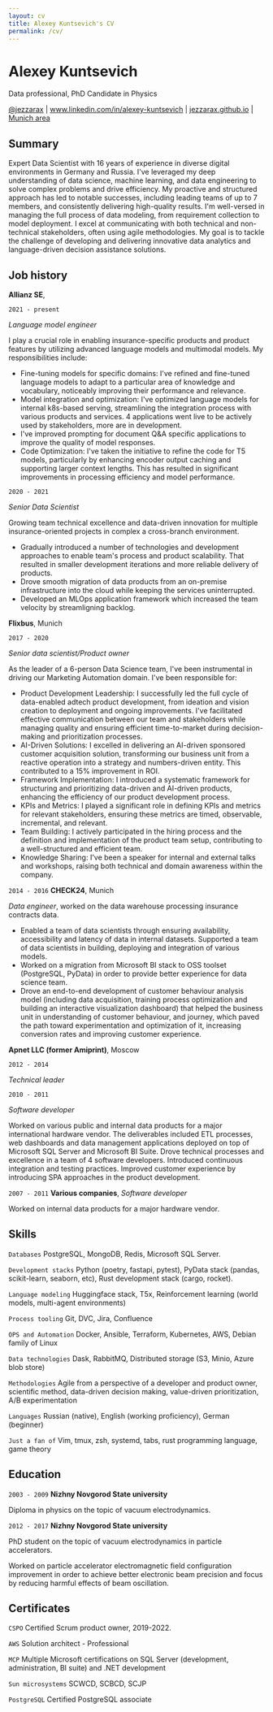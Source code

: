 ```yaml
---
layout: cv
title: Alexey Kuntsevich's CV
permalink: /cv/
---
```


# Alexey Kuntsevich
Data professional, PhD Candidate in Physics

<div id="webaddress">
<a href="https://twitter.com/jezzarax">@jezzarax</a>
| <a href="https://www.linkedin.com/in/alexey-kuntsevich">www.linkedin.com/in/alexey-kuntsevich</a>
| <a href="/blog/">jezzarax.github.io</a>
| <a href="https://goo.gl/maps/jxpZWvSq8uHwnLBC7">Munich area</a>
</div>


## Summary

Expert Data Scientist with 16 years of experience in diverse digital environments in Germany and Russia. I've leveraged my deep understanding of data science, machine learning, and data engineering to solve complex problems and drive efficiency. My proactive and structured approach has led to notable successes, including leading teams of up to 7 members, and consistently delivering high-quality results. I'm well-versed in managing the full process of data modeling, from requirement collection to model deployment. I excel at communicating with both technical and non-technical stakeholders, often using agile methodologies. My goal is to tackle the challenge of developing and delivering innovative data analytics and language-driven decision assistance solutions.


## Job history

__Allianz SE__, 

`2021 - present`

*Language model engineer*

I play a crucial role in enabling insurance-specific products and product features by utilizing advanced language models and multimodal models. My responsibilities include:

* Fine-tuning models for specific domains: I've refined and fine-tuned language models to adapt to a particular area of knowledge and vocabulary, noticeably improving their performance and relevance.
* Model integration and optimization: I've optimized language models for internal k8s-based serving, streamlining the integration process with various products and services. 4 applications went live to be actively used by stakeholders, more are in development.
* I've improved prompting for document Q&A specific applications to improve the quality of model responses.
* Code Optimization: I've taken the initiative to refine the code for T5 models, particularly by enhancing encoder output caching and supporting larger context lengths. This has resulted in significant improvements in processing efficiency and model performance.

`2020 - 2021`

*Senior Data Scientist*

Growing team technical excellence and data-driven innovation for multiple insurance-oriented projects in complex a cross-branch environment.

* Gradually introduced a number of technologies and development approaches to enable team's process and product scalability. That resulted in smaller development iterations and more reliable delivery of products.
* Drove smooth migration of data products from an on-premise infrastructure into the cloud while keeping the services uninterrupted.
* Developed an MLOps application framework which increased the team velocity by streamligning backlog.


__Flixbus__, Munich

`2017 - 2020`

*Senior data scientist/Product owner*

As the leader of a 6-person Data Science team, I've been instrumental in driving our Marketing Automation domain. I've been responsible for:

* Product Development Leadership: I successfully led the full cycle of data-enabled adtech product development, from ideation and vision creation to deployment and ongoing improvements. I've facilitated effective communication between our team and stakeholders while managing quality and ensuring efficient time-to-market during decision-making and prioritization processes.
* AI-Driven Solutions: I excelled in delivering an AI-driven sponsored customer acquisition solution, transforming our business unit from a reactive operation into a strategy and numbers-driven entity. This contributed to a 15% improvement in ROI.
* Framework Implementation: I introduced a systematic framework for structuring and prioritizing data-driven and AI-driven products, enhancing the efficiency of our product development process.
* KPIs and Metrics: I played a significant role in defining KPIs and metrics for relevant stakeholders, ensuring these metrics are timed, observable, incremental, and relevant.
* Team Building: I actively participated in the hiring process and the definition and implementation of the product team setup, contributing to a well-structured and efficient team.
* Knowledge Sharing: I've been a speaker for internal and external talks and workshops, raising both technical and domain awareness within the company.

`2014 - 2016`
__CHECK24__, Munich

*Data engineer*, worked on the data warehouse processing insurance contracts data.

* Enabled a team of data scientists through ensuring availability, accessibility and latency of data in internal datasets. Supported a team of data scientists in building, deploying and integration of various models.
* Worked on a migration from Microsoft BI stack to OSS toolset (PostgreSQL, PyData) in order to provide better experience for data science team.
* Drove an end-to-end development of customer behaviour analysis model (including data acquisition, training process optimization and building an interactive visualization dashboard) that helped the business unit in understanding of customer behaviour, and journey, which paved the path toward experimentation and optimization of it, increasing conversion rates and improving customer experience.

__Apnet LLC (former Amiprint)__, Moscow

`2012 - 2014`

*Technical leader*

`2010 - 2011`

*Software developer*

Worked on various public and internal data products for a major international hardware vendor. The deliverables included ETL processes, web dashboards and data management applications deployed on top of Microsoft SQL Server and Microsoft BI Suite. Drove technical processes and excellence in a team of 4 software developers. Introduced continuous integration and testing practices. Improved customer experience by introducing SPA approaches in the product development.

`2007 - 2011`
__Various companies__, *Software developer*

Worked on internal data products for a major hardware vendor.



## Skills

`Databases` PostgreSQL, MongoDB, Redis, Microsoft SQL Server.

`Development stacks` Python (poetry, fastapi, pytest), PyData stack (pandas, scikit-learn, seaborn, etc), Rust development stack (cargo, rocket).

`Language modeling` Huggingface stack, T5x, Reinforcement learning (world models, multi-agent environments)

`Process tooling` Git, DVC, Jira, Confluence

`OPS and Automation` Docker, Ansible, Terraform, Kubernetes, AWS, Debian family of Linux

`Data technologies` Dask, RabbitMQ, Distributed storage (S3, Minio, Azure blob store)

`Methodologies` Agile from a perspective of a developer and product owner, scientific method, data-driven decision making, value-driven prioritization, A/B experimentation

`Languages` Russian (native), English (working proficiency), German (beginner)

`Just a fan of` Vim, tmux, zsh, systemd, tabs, rust programming language, game theory

## Education

`2003 - 2009`
__Nizhny Novgorod State university__

Diploma in physics on the topic of vacuum electrodynamics.

`2012 - 2017`
__Nizhny Novgorod State university__

PhD student on the topic of vacuum electrodynamics in particle accelerators.

Worked on particle accelerator electromagnetic field configuration improvement in order to achieve better electronic beam precision and focus by reducing harmful effects of beam oscillation.


## Certificates

`CSPO` Certified Scrum product owner, 2019-2022.

`AWS` Solution architect - Professional

`MCP` Multiple Microsoft certifications on SQL Server (development, administration, BI suite) and .NET development

`Sun microsystems` SCWCD, SCBCD, SCJP

`PostgreSQL` Certified PostgreSQL associate


<!-- ### Footer

Last updated: June 2023 -->



